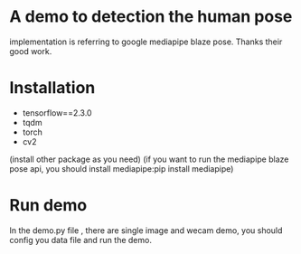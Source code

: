 # A demo to detection the human pose 
implementation is referring to google mediapipe blaze pose. Thanks their good work.

# Installation
- tensorflow==2.3.0
- tqdm
- torch
- cv2

(install other package as you need)
(if you want to run the mediapipe blaze pose api, you should install mediapipe:pip install mediapipe)

# Run demo
In the demo.py file , there are single image and wecam demo, you should config you data file and run the demo.